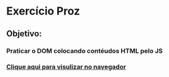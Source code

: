 <h1>Exercício Proz</h1>
<h2>Objetivo:</h2>
<h3>Praticar o DOM colocando contéudos HTML pelo JS</h3>

### [Clique aqui para visulizar no navegador](https://alanpedrod.github.io/elementos-dom/) 